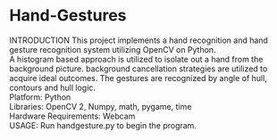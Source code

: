 # Hand-Gestures
INTRODUCTION This project implements a hand recognition and hand gesture recognition system utilizing OpenCV on Python.<br/>
A histogram based approach is utilized to isolate out a hand from the background picture. background cancellation strategies are utilized to acquire ideal outcomes. The gestures are recognized by angle of hull, contours and hull logic. <br/>
Platform: Python<br/> 
Libraries: OpenCV 2, Numpy, math, pygame, time <br/>
Hardware Requirements:  Webcam <br/>
USAGE: Run handgesture.py to begin the program.
